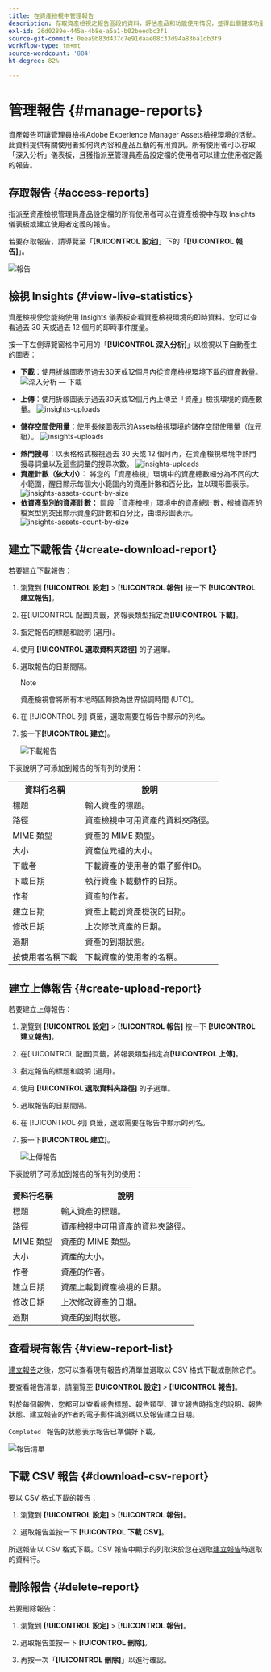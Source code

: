 ```yaml
---
title: 在資產檢視中管理報告
description: 存取資產檢視之報告區段的資料，評估產品和功能使用情況，並得出關鍵成功量度的見解。
exl-id: 26d0289e-445a-4b8e-a5a1-b02beedbc3f1
source-git-commit: 0eea9b83d437c7e91daae08c33d94a83ba1db3f9
workflow-type: tm+mt
source-wordcount: '884'
ht-degree: 82%

---
```


# 管理報告 {#manage-reports}

資產報告可讓管理員檢視Adobe Experience Manager Assets檢視環境的活動。 此資料提供有關使用者如何與內容和產品互動的有用資訊。所有使用者可以存取「深入分析」儀表板，且獲指派至管理員產品設定檔的使用者可以建立使用者定義的報告。

## 存取報告 {#access-reports}

指派至資產檢視管理員產品設定檔的所有使用者可以在資產檢視中存取 Insights 儀表板或建立使用者定義的報告。

若要存取報告，請導覽至「**[!UICONTROL 設定]**」下的「**[!UICONTROL 報告]**」。

![報告](assets/reports.png)
<!--
In the **[!UICONTROL Reports]** screen, various components are shown in the tabular format which includes the following:

* **Title**: Title of the report
* **Type**: Determines whether the report is uploaded or downloaded to the repository
* **Description**: Provide details of the report that was given during uploading/downloading the report
* **Status**: Determines whether the report is completed, under progress, or deleted.
* **Author**: Provides email of the author who has uploaded/downloaded the report.
* **Created**: Gives information of the date when the report was generated.
-->

## 檢視 Insights {#view-live-statistics}

資產檢視使您能夠使用 Insights 儀表板查看資產檢視環境的即時資料。您可以查看過去 30 天或過去 12 個月的即時事件度量。

<!--![Toolbar options when you select an asset](assets/assets-essentials-live-statistics.png)-->

按一下左側導覽窗格中可用的「**[!UICONTROL 深入分析]**」以檢視以下自動產生的圖表：

* **下載**：使用折線圖表示過去30天或12個月內從資產檢視環境下載的資產數量。
  ![深入分析 — 下載](/help/assets/assets/insights-downloads2341.svg)

* **上傳**：使用折線圖表示過去30天或12個月內上傳至「資產」檢視環境的資產數量。
  ![insights-uploads](/help/assets/assets/insights-uplods2.svg)
  <!--* **Asset Count by Size**: The division of count of assets based on their range of various sizes from 0 MB to 100 GB.-->

* **儲存空間使用量**：使用長條圖表示的Assets檢視環境的儲存空間使用量（位元組）。
  ![insights-uploads](/help/assets/assets/insights-storage-usage1.svg)
  <!--* **Delivery**: The graph depicts the count of assets as the delivery dates.-->

<!--* **Asset Count by Asset Type**: Represents count of various MIME types of the available assets. For example, application/zip, image/png, video/mp4, application/postscripte.-->

* **熱門搜尋**：以表格格式檢視過去 30 天或 12 個月內，在資產檢視環境中熱門搜尋詞彙以及這些詞彙的搜尋次數。
  ![insights-uploads](/help/assets/assets/insights-top-search.svg)
  <!--
   ![Insights](assets/insights1.png)
   ![Insights](assets/insights2.png)
   -->
* **資產計數（依大小）：** 將您的「資產檢視」環境中的資產總數細分為不同的大小範圍，醒目顯示每個大小範圍內的資產計數和百分比，並以環形圖表示。
  ![insights-assets-count-by-size](/help/assets/assets/insights-assets-count-by-size.svg)
* **依資產型別的資產計數：** 區段「資產檢視」環境中的資產總計數，根據資產的檔案型別突出顯示資產的計數和百分比，由環形圖表示。
  ![insights-assets-count-by-size](/help/assets/assets/insights-assest-count-by-asset-type1.svg)


## 建立下載報告 {#create-download-report}

若要建立下載報告：

1. 瀏覽到 **[!UICONTROL 設定]** > **[!UICONTROL 報告]** 按一下 **[!UICONTROL 建立報告]**。

1. 在[!UICONTROL 配置]頁籤，將報表類型指定為&#x200B;**[!UICONTROL 下載]**。

1. 指定報告的標題和說明 (選用)。

1. 使用 **[!UICONTROL 選取資料夾路徑]** 的子選單。

1. 選取報告的日期間隔。

   >[!NOTE]
   >
   > 資產檢視會將所有本地時區轉換為世界協調時間 (UTC)。

1. 在 [!UICONTROL 列] 頁籤，選取需要在報告中顯示的列名。

1. 按一下&#x200B;**[!UICONTROL 建立]**。

   ![下載報告](assets/download-reports-config.png)

下表說明了可添加到報告的所有列的使用：

<table>
    <tbody>
     <tr>
      <th><strong>資料行名稱</strong></th>
      <th><strong>說明</strong></th>
     </tr>
     <tr>
      <td>標題</td>
      <td>輸入資產的標題。</td>
     </tr>
     <tr>
      <td>路徑</td>
      <td>資產檢視中可用資產的資料夾路徑。</td>
     </tr>
     <tr>
      <td>MIME 類型</td>
      <td>資產的 MIME 類型。</td>
     </tr>
     <tr>
      <td>大小</td>
      <td>資產位元組的大小。</td>
     </tr>
     <tr>
      <td>下載者</td>
      <td>下載資產的使用者的電子郵件ID。</td>
     </tr>
     <tr>
      <td>下載日期</td>
      <td>執行資產下載動作的日期。</td>
     </tr>
     <tr>
      <td>作者</td>
      <td>資產的作者。</td>
     </tr>
     <tr>
      <td>建立日期</td>
      <td>資產上載到資產檢視的日期。</td>
     </tr>
     <tr>
      <td>修改日期</td>
      <td>上次修改資產的日期。</td>
     </tr>
     <tr>
      <td>過期</td>
      <td>資產的到期狀態。</td>
     </tr>
     <tr>
      <td>按使用者名稱下載</td>
      <td>下載資產的使用者的名稱。</td>
     </tr>           
    </tbody>
   </table>

## 建立上傳報告 {#create-upload-report}

若要建立上傳報告：

1. 瀏覽到 **[!UICONTROL 設定]** > **[!UICONTROL 報告]** 按一下 **[!UICONTROL 建立報告]**。

1. 在[!UICONTROL 配置]頁籤，將報表類型指定為&#x200B;**[!UICONTROL 上傳]**。

1. 指定報告的標題和說明 (選用)。

1. 使用 **[!UICONTROL 選取資料夾路徑]** 的子選單。

1. 選取報告的日期間隔。

1. 在 [!UICONTROL 列] 頁籤，選取需要在報告中顯示的列名。

1. 按一下&#x200B;**[!UICONTROL 建立]**。

   ![上傳報告](assets/upload-reports-config.png)

下表說明了可添加到報告的所有列的使用：

<table>
    <tbody>
     <tr>
      <th><strong>資料行名稱</strong></th>
      <th><strong>說明</strong></th>
     </tr>
     <tr>
      <td>標題</td>
      <td>輸入資產的標題。</td>
     </tr>
     <tr>
      <td>路徑</td>
      <td>資產檢視中可用資產的資料夾路徑。</td>
     </tr>
     <tr>
      <td>MIME 類型</td>
      <td>資產的 MIME 類型。</td>
     </tr>
     <tr>
      <td>大小</td>
      <td>資產的大小。</td>
     </tr>
     <tr>
      <td>作者</td>
      <td>資產的作者。</td>
     </tr>
     <tr>
      <td>建立日期</td>
      <td>資產上載到資產檢視的日期。</td>
     </tr>
     <tr>
      <td>修改日期</td>
      <td>上次修改資產的日期。</td>
     </tr>
     <tr>
      <td>過期</td>
      <td>資產的到期狀態。</td>
     </tr>              
    </tbody>
   </table>

## 查看現有報告 {#view-report-list}

[建立報告](#create-download-report)之後，您可以查看現有報告的清單並選取以 CSV 格式下載或刪除它們。

要查看報告清單，請瀏覽至 **[!UICONTROL 設定]** > **[!UICONTROL 報告]**。

對於每個報告，您都可以查看報告標題、報告類型、建立報告時指定的說明、報告狀態、建立報告的作者的電子郵件識別碼以及報告建立日期。

`Completed ` 報告的狀態表示報告已準備好下載。

![報告清單](assets/list-of-reports.png)


## 下載 CSV 報告 {#download-csv-report}

要以 CSV 格式下載的報告：

1. 瀏覽到 **[!UICONTROL 設定]** > **[!UICONTROL 報告]**。

1. 選取報告並按一下 **[!UICONTROL 下載 CSV]**。

所選報告以 CSV 格式下載。CSV 報告中顯示的列取決於您在選取[建立報告](#create-download-report)時選取的資料行。

## 刪除報告 {#delete-report}

若要刪除報告：

1. 瀏覽到 **[!UICONTROL 設定]** > **[!UICONTROL 報告]**。

1. 選取報告並按一下 **[!UICONTROL 刪除]**。

1. 再按一次「**[!UICONTROL 刪除]**」以進行確認。
